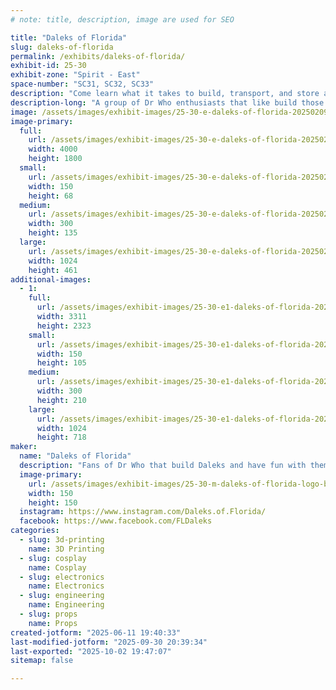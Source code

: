 ```yaml
---
# note: title, description, image are used for SEO

title: "Daleks of Florida"
slug: daleks-of-florida
permalink: /exhibits/daleks-of-florida/
exhibit-id: 25-30
exhibit-zone: "Spirit - East"
space-number: "SC31, SC32, SC33"
description: "Come learn what it takes to build, transport, and store a Dalek and Tardis."
description-long: "A group of Dr Who enthusiasts that like build those pesky Daleks. We have also built our own Tardis. We can show all the processes that it takes to build Daleks & a Tardis. The builds include wood work, electrical, fiberglass, 3-d printing, painting and much more."
image: /assets/images/exhibit-images/25-30-e-daleks-of-florida-20250209-165620-300x135.jpg
image-primary: 
  full:
    url: /assets/images/exhibit-images/25-30-e-daleks-of-florida-20250209-165620-full.jpg
    width: 4000
    height: 1800
  small:
    url: /assets/images/exhibit-images/25-30-e-daleks-of-florida-20250209-165620-150x68.jpg
    width: 150
    height: 68
  medium:
    url: /assets/images/exhibit-images/25-30-e-daleks-of-florida-20250209-165620-300x135.jpg
    width: 300
    height: 135
  large:
    url: /assets/images/exhibit-images/25-30-e-daleks-of-florida-20250209-165620-1024x461.jpg
    width: 1024
    height: 461
additional-images: 
  - 1:
    full:
      url: /assets/images/exhibit-images/25-30-e1-daleks-of-florida-20240131-190140-full.jpg
      width: 3311
      height: 2323
    small:
      url: /assets/images/exhibit-images/25-30-e1-daleks-of-florida-20240131-190140-150x105.jpg
      width: 150
      height: 105
    medium:
      url: /assets/images/exhibit-images/25-30-e1-daleks-of-florida-20240131-190140-300x210.jpg
      width: 300
      height: 210
    large:
      url: /assets/images/exhibit-images/25-30-e1-daleks-of-florida-20240131-190140-1024x718.jpg
      width: 1024
      height: 718
maker: 
  name: "Daleks of Florida"
  description: "Fans of Dr Who that build Daleks and have fun with them."
  image-primary:
    url: /assets/images/exhibit-images/25-30-m-daleks-of-florida-logo-blk-on-white-150x150.jpg
    width: 150
    height: 150
  instagram: https://www.instagram.com/Daleks.of.Florida/
  facebook: https://www.facebook.com/FLDaleks
categories: 
  - slug: 3d-printing
    name: 3D Printing
  - slug: cosplay
    name: Cosplay
  - slug: electronics
    name: Electronics
  - slug: engineering
    name: Engineering
  - slug: props
    name: Props
created-jotform: "2025-06-11 19:40:33"
last-modified-jotform: "2025-09-30 20:39:34"
last-exported: "2025-10-02 19:47:07"
sitemap: false

---
```


